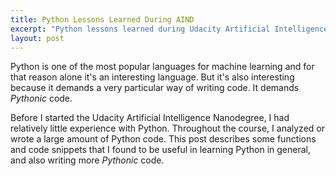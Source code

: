 ```yaml
---
title: Python Lessons Learned During AIND
excerpt: "Python lessons learned during Udacity Artificial Intelligence Nanodegree."
layout: post
---
```


Python is one of the most popular languages for machine learning and for that reason alone it's an interesting language. But it's also interesting because it demands a very particular way of writing code. It demands _Pythonic_ code.

Before I started the Udacity Artificial Intelligence Nanodegree, I had relatively little experience with Python. Throughout the course, I analyzed or wrote a large amount of Python code. This post describes some functions and code snippets that I found to be  useful in learning Python in general, and also writing more _Pythonic_ code.